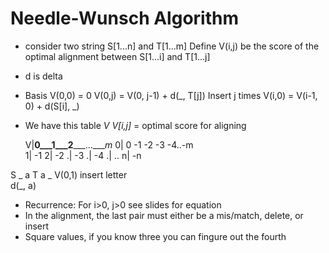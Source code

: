 # Needle-Wunsch Algorithm
* consider two string S[1...n] and T[1...m]
Define V(i,j) be the score of the optimal alignment between S[1...i] and T[1...j]
* d is delta
* Basis
    V(0,0) = 0
    V(0,j) = V(0, j-1) + d(_, T[j])
        Insert j times
    V(i,0) = V(i-1, 0) + d(S[i], _)


* We have this table *V*
    *V[i,j]* = optimal score for aligning

    V|__0___1___2_____...____m_
    0|  0  -1  -2   -3  -4..-m                 
    1| -1
    2| -2
    .| -3
    .| -4
    .| ..
    n| -n

S   _   a
T   a   _
V(0,1) insert letter   
    d(_, a)

* Recurrence: For i>0, j>0
    see slides for equation
* In the alignment, the last pair must either be a mis/match, delete, or insert
* Square values, if you know three you can fingure out the fourth